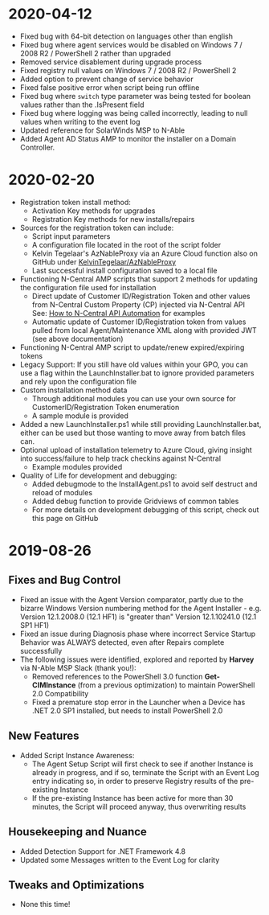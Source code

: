 # 2020-04-12
* Fixed bug with 64-bit detection on languages other than english
* Fixed bug where agent services would be disabled on Windows 7 / 2008 R2 / PowerShell 2 rather than upgraded
* Removed service disablement during upgrade process
* Fixed registry null values on Windows 7 / 2008 R2 / PowerShell 2
* Added option to prevent change of service behavior
* Fixed false positive error when script being run offline
* Fixed bug where `switch` type parameter was being tested for boolean values rather than the .IsPresent field
* Fixed bug where logging was being called incorrectly, leading to null values when writing to the event log
* Updated reference for SolarWinds MSP to N-Able
* Added Agent AD Status AMP to monitor the installer on a Domain Controller.


# 2020-02-20
*   Registration token install method:
    *   Activation Key methods for upgrades
    *   Registration Key methods for new installs/repairs
*   Sources for the registration token can include:
    *   Script input parameters
    *   A configuration file located in the root of the script folder
    *   Kelvin Tegelaar's AzNableProxy via an Azure Cloud function also on GitHub under [KelvinTegelaar/AzNableProxy](https://github.com/KelvinTegelaar/AzNableProxy)
    *   Last successful install configuration saved to a local file
*   Functioning N-Central AMP scripts that support 2 methods for updating the configuration file used for installation
    *   Direct update of Customer ID/Registration Token and other values from N-Central Custom Property (CP) injected via N-Central API See: [How to N-Central API Automation](https://github.com/AngryProgrammerInside/NC-API-Documentation) for examples
    *   Automatic update of Customer ID/Registration token from values pulled from local Agent/Maintenance XML along with provided JWT (see above documentation)
*   Functioning N-Central AMP script to update/renew expired/expiring tokens
*   Legacy Support: If you still have old values within your GPO, you can use a flag within the LaunchInstaller.bat to ignore provided parameters and rely upon the configuration file
*   Custom installation method data
    *   Through additional modules you can use your own source for CustomerID/Registration Token enumeration
    *   A sample module is provided
*   Added a new LaunchInstaller.ps1 while still providing LaunchInstaller.bat, either can be used but those wanting to move away from batch files can.
*   Optional upload of installation telemetry to Azure Cloud, giving insight into success/failure to help track checkins against N-Central
    *   Example modules provided
*   Quality of Life for development and debugging:
    *   Added debugmode to the InstallAgent.ps1 to avoid self destruct and reload of modules
    *   Added debug function to provide Gridviews of common tables
    *   For more details on development debugging of this script, check out this page on GitHub

# 2019-08-26

## Fixes and Bug Control
* Fixed an issue with the Agent Version comparator, partly due to the bizarre Windows Version numbering method for the Agent Installer - e.g. Version 12.1.2008.0 (12.1 HF1) is "greater than" Version 12.1.10241.0 (12.1 SP1 HF1)
* Fixed an issue during Diagnosis phase where incorrect Service Startup Behavior was ALWAYS detected, even after Repairs complete successfully
* The following issues were identified, explored and reported by **Harvey** via N-Able MSP Slack (thank you!):
    * Removed references to the PowerShell 3.0 function **Get-CIMInstance** (from a previous optimization) to maintain PowerShell 2.0 Compatibility
    * Fixed a premature stop error in the Launcher when a Device has .NET 2.0 SP1 installed, but needs to install PowerShell 2.0

## New Features

* Added Script Instance Awareness:
    * The Agent Setup Script will first check to see if another Instance is already in progress, and if so, terminate the Script with an Event Log entry indicating so, in order to preserve Registry results of the pre-existing Instance
    * If the pre-existing Instance has been active for more than 30 minutes, the Script will proceed anyway, thus overwriting results

## Housekeeping and Nuance

* Added Detection Support for .NET Framework 4.8
* Updated some Messages written to the Event Log for clarity

## Tweaks and Optimizations

* None this time!